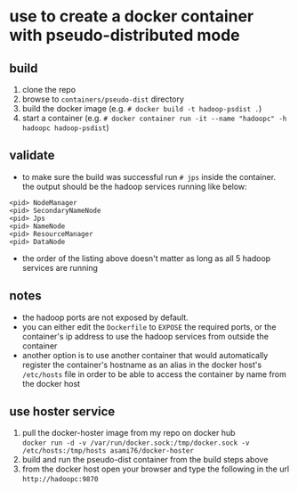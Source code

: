 # use to create a docker container with pseudo-distributed mode

## build
1. clone the repo 
2. browse to `containers/pseudo-dist` directory
3. build the docker image (e.g. `# docker build -t hadoop-psdist .`)
4. start a container (e.g. `# docker container run -it --name "hadoopc" -h hadoopc hadoop-psdist`)

## validate
- to make sure the build was successful run `# jps` inside the container. the output should be the hadoop services running like below:
```
<pid> NodeManager
<pid> SecondaryNameNode
<pid> Jps
<pid> NameNode
<pid> ResourceManager
<pid> DataNode
```
- the order of the listing above doesn't matter as long as all 5 hadoop services are running

## notes
- the hadoop ports are not exposed by default.
- you can either edit the `Dockerfile` to `EXPOSE` the required ports, or the container's ip address to use the hadoop services from outside the container
- another option is to use another container that would automatically register the container's hostname as an alias in the docker host's `/etc/hosts` file 
 in order to be able to access the container by name from the docker host

## use hoster service
1. pull the docker-hoster image from my repo on docker hub  
`docker run -d -v /var/run/docker.sock:/tmp/docker.sock -v /etc/hosts:/tmp/hosts asami76/docker-hoster`
3. build and run the pseudo-dist container from the build steps above
4. from the docker host open your browser and type the following in the url `http://hadoopc:9870`
 
